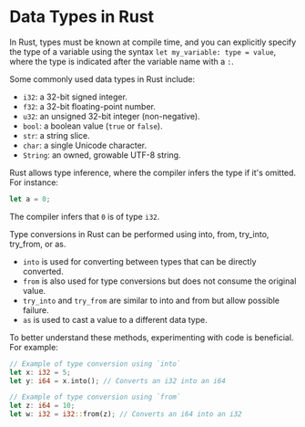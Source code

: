 # Data Types in Rust

In Rust, types must be known at compile time, and you can explicitly specify the type of a variable using the syntax `let my_variable: type = value`, where the type is indicated after the variable name with a `:`.

Some commonly used data types in Rust include:

- `i32`: a 32-bit signed integer.
- `f32`: a 32-bit floating-point number.
- `u32`: an unsigned 32-bit integer (non-negative).
- `bool`: a boolean value (`true` or `false`).
- `str`: a string slice.
- `char`: a single Unicode character.
- `String`: an owned, growable UTF-8 string.

Rust allows type inference, where the compiler infers the type if it's omitted. For instance:
```rust
let a = 0;
```
The compiler infers that `0` is of type `i32`.

Type conversions in Rust can be performed using into, from, try_into, try_from, or as.

- `into` is used for converting between types that can be directly converted.
- `from` is also used for type conversions but does not consume the original value.
- `try_into` and `try_from` are similar to into and from but allow possible failure.
- `as` is used to cast a value to a different data type.

To better understand these methods, experimenting with code is beneficial. For example:

``` rust
// Example of type conversion using `into`
let x: i32 = 5;
let y: i64 = x.into(); // Converts an i32 into an i64

// Example of type conversion using `from`
let z: i64 = 10;
let w: i32 = i32::from(z); // Converts an i64 into an i32
```